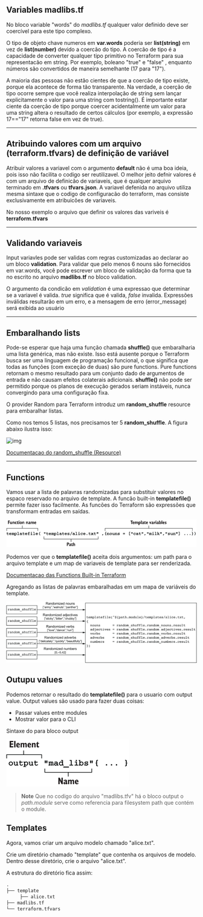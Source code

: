 ## Variables madlibs.tf
No bloco variable "words" do *madlibs.tf* qualquer valor definido deve ser coercível para este tipo complexo.

O tipo de objeto chave numeros em **var.words** poderia ser **list(string)** em vez de **list(number)** devido a coercão do tipo. A coercão de tipo é a capacidade de converter qualquer tipo primitivo no Terraform para sua representacão em string. Por exemplo, boleano "true" e "false" , enquanto números são convertidos de maneira semelhante (17 para "17").

A maioria das pessoas não estão cientes de que a coercão de tipo existe, porque ela acontece de forma tão transparente. Na verdade, a coerção de tipo ocorre sempre que você realiza interpolação de string sem lançar explicitamente o valor para uma string com tostring(). É importante estar ciente da coerção de tipo porque coercer acidentalmente um valor para uma string altera o resultado de certos cálculos (por exemplo, a expressão 17=="17" retorna false em vez de true).

***

## Atribuindo valores com um arquivo (terraform.tfvars) de definição de variável

Atribuir valores a variavel com o argumento **default** não é uma boa ideia, pois isso não facilita o codigo ser reutilizavel. O melhor jeito defnir valores é com um arquivo de definicão de variaveis, que é qualquer arquivo terminado em **.tfvars** ou **tfvars.json**. A variavel defenida no arquivo utiliza mesma sintaxe que o codigo de configuracão do terraform, mas consiste exclusivamente em atribuicões de variaveis.

No nosso exemplo o arquivo que definir os valores das variveis é **terraform.tfvars**
***

## Validando variaveis

Input variavles pode ser validas com regras customizadas ao declarar ao um bloco **validation**. Para validar que pelo menos 6 nouns são fornecidos em var.words, você pode escrever um bloco de validação da forma que ta no escrito no arquivo **madlibs.tf** no bloco validation.

O argumento da condicão em *validation* é uma expressao que determinar se a variavel é valida. *true* significa que é valida, *false* invalida. 
Expressões inválidas resultarão em um erro, e a mensagem de erro (error_message) será exibida ao usuário
***

## Embaralhando lists

Pode-se esperar que haja uma função chamada **shuffle()** que embaralharia uma lista genérica, mas não existe. Isso está ausente porque o Terraform busca ser uma linguagem de programação funcional, o que significa que todas as funções (com exceção de duas) são  pure functions. Pure functions retornam o mesmo resultado para um conjunto dado de argumentos de entrada e não causam efeitos colaterais adicionais. **shuffle()** não pode ser permitido porque os planos de execução gerados seriam instáveis, nunca convergindo para uma configuração fixa.

O provider Random para Terraform introduz um **random_shuffle** resource para embaralhar listas.


Como nos temos 5 listas, nos precisamos ter 5 **random_shuffle**. A figura abaixo ilustra isso:

![img](../img/shuffling_lists.png)

[Documentacao do random_shuffle (Resource)](https://registry.terraform.io/providers/hashicorp/random/latest/ocs/resources/shuffle)

***

## Functions
Vamos usar a lista de palavras randomizadas para substituir valores no espaco reservado no arquivo de template. A funcão built-in **templatefile()** permite fazer isso facilmente. As funcões do Terraform são expressões que transformam entradas em saídas.

![img](../../img/syntax_templatefile.png)

Podemos ver que o **templatefile()** aceita dois argumentos: um path para o arquivo template e um map de variaveis de template para ser renderizada. 

[Documentacao das Functions Built-in Terraform](https://developer.hashicorp.com/terraform/language/functions)


Agregando as listas de palavras embaralhadas em um mapa de variáveis do template.


![img](../../img/shuffled_words_into_a_map_of_template.png)

## Outupu values
Podemos retornar o resultado do **templatefile()** para o usuario com output value. Output values são usado para fazer duas coisas: 

- Passar values entre modules
- Mostrar valor para o CLI

Sintaxe do para bloco output

![img](../../img/syntax_output_value.png)


> **Note** Que no codigo do arquivo "madlibs.tfv" há o bloco output o *path.module* serve como referencia para filesystem path que contém o module.

## Templates
Agora, vamos criar um arquivo modelo chamado "alice.txt".

Crie um diretório chamado "template" que contenha os arquivos de modelo. Dentro desse diretório, crie o arquivo "alice.txt".

A estrutura do diretório fica assim:

    .
    ├── template
         ├── alice.txt
    ├── madlibs.tf
    └── terraform.tfvars

